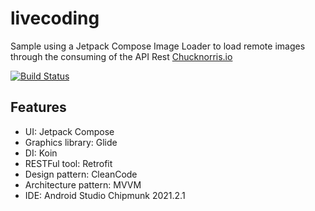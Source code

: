# livecoding
Sample using a Jetpack Compose Image Loader to load remote images through the consuming of the API Rest [Chucknorris.io](https://api.chucknorris.io/jokes/random)

[![Build Status](https://main.deepgtjtc4fpx.amplifyapp.com/images/livecoding.svg)](https://github.com/hdlm/livecoding)

## Features

- UI: Jetpack Compose
- Graphics library: Glide 
- DI: Koin
- RESTFul tool: Retrofit
- Design pattern: CleanCode
- Architecture pattern: MVVM
- IDE: Android Studio Chipmunk 2021.2.1

